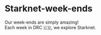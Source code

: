 # Starknet-week-ends

Our week-ends are simply amazing!  
Each week in DRC 🇨🇩, we explore Starknet. 